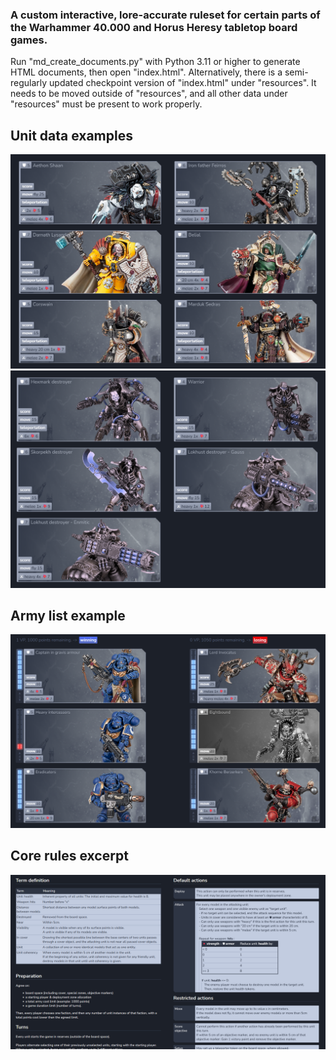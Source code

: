 


### A custom interactive, lore-accurate ruleset for certain parts of the Warhammer 40.000 and Horus Heresy tabletop board games.

Run "md_create_documents.py" with Python 3.11 or higher to generate HTML documents, then open "index.html".
Alternatively, there is a semi-regularly updated checkpoint version of "index.html" under "resources".
It needs to be moved outside of "resources", and all other data under "resources" must be present to work properly.

## Unit data examples
![Missing image](resources/screenshots/faction_rules_1.png "Faction rules 1")
![Missing image](resources/screenshots/faction_rules_2.png "Faction rules 2")

## Army list example
![Missing image](resources/screenshots/army_list.png "Army list example")

## Core rules excerpt
![Missing image](resources/screenshots/core_rules.png "Core rules")

